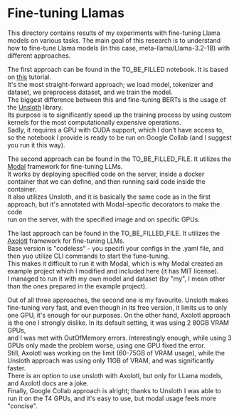# Fine-tuning Llamas
This directory contains results of my experiments with fine-tuning Llama models on various tasks. The main goal of this research is to understand how to fine-tune Llama models (in this case, meta-llama/Llama-3.2-1B) with different approaches.

The first approach can be found in the TO_BE_FILLED notebook. It is based on [this](https://huggingface.co/blog/ImranzamanML/fine-tuning-1b-llama-32-a-comprehensive-article) tutorial. \
It's the most straight-forward approach; we load model, tokenizer and dataset, we preprocess dataset, and we train the model. \
The biggest difference between this and fine-tuning BERTs is the usage of the [Unsloth](https://github.com/unslothai/unsloth) library. \
Its purpose is to significantly speed up the training process by using custom kernels for the most computationally expensive operations. \
Sadly, it requires a GPU with CUDA support, which I don't have access to, so the notebook I provide is ready to be run on Google Collab (and I suggest you run it this way).

The second approach can be found in the TO_BE_FILLED_FILE. It utilizes the [Modal](https://modal.com/) framework for fine-tuning LLMs. \
It works by deploying specified code on the server, inside a docker container that we can define, and then running said code inside the container. \
It also utilizes Unsloth, and it is basically the same code as in the first approach, but it's annotated with Modal-specific decorators to make the code \
run on the server, with the specified image and on specific GPUs.

The last approach can be found in the TO_BE_FILLED_FILE. It utilizes the [Axolotl](https://github.com/axolotl-ai-cloud/axolotl) framework for fine-tuning LLMs. \
Base version is "codeless" - you specifi your configs in the .yaml file, and then yuo utilize CLI commands to start the fune-tuning. \
This makes it difficult to run it with Modal, which is why Modal created an example project which I modified and included here (it has MIT license). \
I managed to run it with my own model and dataset (by "my", I mean other than the ones prepared in the example project).

Out of all three approaches, the second one is my favourite. Unsloth makes fine-tuning very fast, and even though in its free version, it limits us to only \
one GPU, it's enough for our purposes. On the other hand, Axolotl approach is the one I strongly dislike. In its default setting, it was using 2 80GB VRAM GPUs, \
and I was met with OutOfMemory errors. Interestingly enough, while using 3 GPUs only made the problem worse, using one GPU fixed the error. \
Still, Axolotl was working on the limit (60-75GB of VRAM usage), while the Unsloth approach was using only 11GB of VRAM, and was significantly faster. \
There is an option to use unsloth with Axolotl, but only for LLama models, and Axolotl docs are a joke. \
Finally, Google Collab approach is alright; thanks to Unsloth I was able to run it on the T4 GPUs, and it's easy to use, but modal usage feels more "concise".